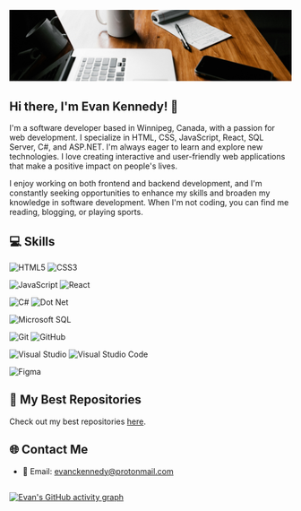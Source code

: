 ![](./assets/office-cropped.jpg)

## Hi there, I'm Evan Kennedy! 👋

I'm a software developer based in Winnipeg, Canada, with a passion for web 
development. I specialize in HTML, CSS, JavaScript, React, SQL Server, C#, and ASP.NET. I'm always eager to 
learn and explore new technologies. I love creating interactive and user-friendly 
web applications that make a positive impact on people's lives.

I enjoy working on both frontend and backend development, and I'm constantly 
seeking opportunities to enhance my skills and broaden my knowledge in software 
development. When I'm not coding, you can find me reading, blogging, or playing sports.

## 💻 Skills
![HTML5](https://img.shields.io/badge/HTML5-E34F26?style=for-the-badge&logo=html5&logoColor=white)
![CSS3](https://img.shields.io/badge/CSS3-1572B6?style=for-the-badge&logo=css3&logoColor=white)

![JavaScript](https://img.shields.io/badge/JavaScript-323330?style=for-the-badge&logo=javascript&logoColor=F7DF1E)
![React](https://img.shields.io/badge/React-20232A?style=for-the-badge&logo=react&logoColor=61DAFB)

![C#](https://img.shields.io/badge/C%23-239120?style=for-the-badge&logo=c-sharp&logoColor=white)
![Dot Net](https://img.shields.io/badge/.NET-5C2D91?style=for-the-badge&logo=.net&logoColor=white)

![Microsoft SQL](https://img.shields.io/badge/Microsoft%20SQL%20Server-CC2927?style=for-the-badge&logo=microsoft%20sql%20server&logoColor=white)

![Git](https://img.shields.io/badge/GIT-E44C30?style=for-the-badge&logo=git&logoColor=white)
![GitHub](https://img.shields.io/badge/GitHub-100000?style=for-the-badge&logo=github&logoColor=white )

![Visual Studio](https://img.shields.io/badge/Visual_Studio-5C2D91?style=for-the-badge&logo=visual%20studio&logoColor=white)
![Visual Studio Code](https://img.shields.io/badge/Visual_Studio_Code-0078D4?style=for-the-badge&logo=visual%20studio%20code&logoColor=white)

![Figma](https://img.shields.io/badge/figma-%23F24E1E.svg?style=for-the-badge&logo=figma&logoColor=white)

## 🌟 My Best Repositories
Check out my best repositories [here](https://github.com/stars/evanckennedy/lists/best-repos).

## 🌐 Contact Me
- 📧 Email: [evanckennedy@protonmail.com](mailto:evanckennedy@protonmail.com)

##
[![Evan's GitHub activity graph](https://github-readme-activity-graph.vercel.app/graph?username=evanckennedy&bg_color=000000&color=a2c4e6&line=a2e6e6&point=403d3d&area=true&hide_border=true)](https://github.com/ashutosh00710/github-readme-activity-graph)